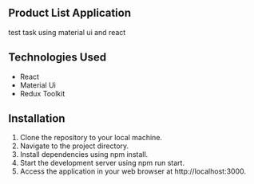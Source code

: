 <div>
  <h2>Product List Application</h2>
  <p>test task using material ui and react</p>
</div>
<div>
  <h2>Technologies Used</h2>
<ul>
  <li>React</li>
  <li>Material Ui</li>
  <li>Redux Toolkit</li>
</ul>
</div>
<div>
  <h2>Installation</h2>
  <ol>
    <li>Clone the repository to your local machine.</li>
    <li>Navigate to the project directory.</li>
    <li>Install dependencies using npm install.</li>
    <li>Start the development server using npm run start.</li>
    <li>Access the application in your web browser at http://localhost:3000.</li>
  </ol>
</div>

